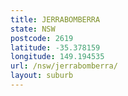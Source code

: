 ```yaml
---
title: JERRABOMBERRA
state: NSW
postcode: 2619
latitude: -35.378159
longitude: 149.194535
url: /nsw/jerrabomberra/
layout: suburb
---
```

